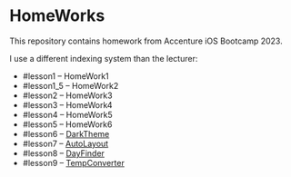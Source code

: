 # HomeWorks

This repository contains homework from Accenture iOS Bootcamp 2023.

I use a different indexing system than the lecturer:
- #lesson1 – HomeWork1
- #lesson1_5 – HomeWork2
- #lesson2 – HomeWork3
- #lesson3 – HomeWork4
- #lesson4 – HomeWork5
- #lesson5 – HomeWork6
- #lesson6 – [DarkTheme](https://github.com/patricijav/DarkTheme)
- #lesson7 – [AutoLayout](https://github.com/patricijav/AutoLayout)
- #lesson8 – [DayFinder](https://github.com/patricijav/DayFinder)
- #lesson9 – [TempConverter](https://github.com/patricijav/TempConverter)
